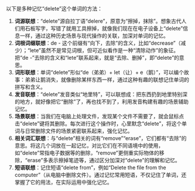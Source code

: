 以下是多种记忆“delete”这个单词的方法：
1. **词源联想**：“delete”源自拉丁语“delere”，原意为“擦掉，抹除”。想象古代人们用石板写字，写错了就用工具擦掉，就像我们现在在电子设备上“delete”信息一样，通过这种历史场景与现代操作的关联，加深对单词的记忆。
2. **词根词缀联想**：de - 这个前缀有“向下，去除”的含义，比如“decrease”（减少）；“lete”虽然不是常见词根，但可近似看作是一种“清除动作”的象征。把“de -”去除的含义和“lete”联系起来，就是“去除、删掉”，即“delete”的意思。
3. **词形联想**：单词“delete”形似“de（弟弟）+ let（让）+ e（鹅）”，可以编个故事：弟弟让鹅消失，就像删除某样东西一样，通过这种有趣的联想记住单词的拼写和含义。
4. **发音联想**：“delete”发音类似“地里特”，可以联想成：把东西扔到地里特别深的地方，就好像把它“删除”了，再也找不到了，利用发音构建有趣的场景辅助记忆。
5. **场景联想**：当我们在电脑上处理文件，发现某个文件不需要了，就会鼠标点击“delete”键将其删除。每次进行这个操作时，心里默念“delete”，将这个单词与日常删除文件的场景紧密联系起来，强化记忆。
6. **相关词汇联想**：与“delete”相关的词有“remove”“erase”，它们都有“去除”的意思。将这几个词放在一起记忆，对比它们在不同语境中的使用，如“delete”常指电子数据等的删除，“remove”更侧重实际物体的移除，“erase”多表示擦掉笔迹等，通过区分加深对“delete”的理解和记忆。
7. **短语联想**：记住短语“delete from”，例如“Delete the file from the computer”（从电脑中删除文件）。通过记忆常用短语，不仅记住了单词，还掌握了它的用法，在实际运用中强化记忆。 